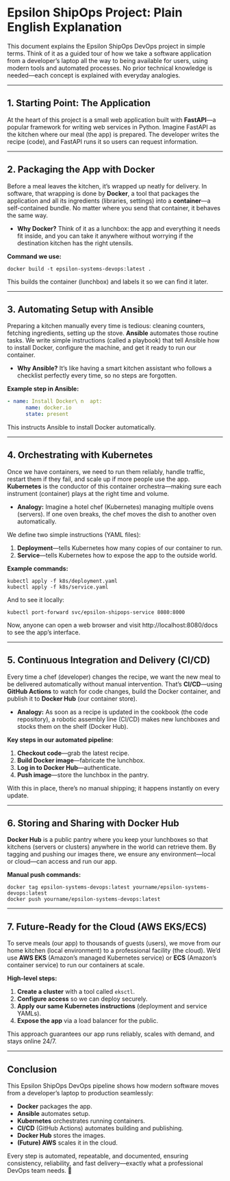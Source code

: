 # Epsilon ShipOps Project: Plain English Explanation

This document explains the Epsilon ShipOps DevOps project in simple terms. Think of it as a guided tour of how we take a software application from a developer’s laptop all the way to being available for users, using modern tools and automated processes. No prior technical knowledge is needed—each concept is explained with everyday analogies.

---

## 1. Starting Point: The Application

At the heart of this project is a small web application built with **FastAPI**—a popular framework for writing web services in Python. Imagine FastAPI as the kitchen where our meal (the app) is prepared. The developer writes the recipe (code), and FastAPI runs it so users can request information.

---

## 2. Packaging the App with Docker

Before a meal leaves the kitchen, it’s wrapped up neatly for delivery. In software, that wrapping is done by **Docker**, a tool that packages the application and all its ingredients (libraries, settings) into a **container**—a self-contained bundle. No matter where you send that container, it behaves the same way.

- **Why Docker?** Think of it as a lunchbox: the app and everything it needs fit inside, and you can take it anywhere without worrying if the destination kitchen has the right utensils.

**Command we use:**
```
docker build -t epsilon-systems-devops:latest .
```
This builds the container (lunchbox) and labels it so we can find it later.

---

## 3. Automating Setup with Ansible

Preparing a kitchen manually every time is tedious: cleaning counters, fetching ingredients, setting up the stove. **Ansible** automates those routine tasks. We write simple instructions (called a playbook) that tell Ansible how to install Docker, configure the machine, and get it ready to run our container.

- **Why Ansible?** It’s like having a smart kitchen assistant who follows a checklist perfectly every time, so no steps are forgotten.

**Example step in Ansible:**
```yaml
- name: Install Docker\ n  apt:
      name: docker.io
      state: present
```
This instructs Ansible to install Docker automatically.

---

## 4. Orchestrating with Kubernetes

Once we have containers, we need to run them reliably, handle traffic, restart them if they fail, and scale up if more people use the app. **Kubernetes** is the conductor of this container orchestra—making sure each instrument (container) plays at the right time and volume.

- **Analogy:** Imagine a hotel chef (Kubernetes) managing multiple ovens (servers). If one oven breaks, the chef moves the dish to another oven automatically.

We define two simple instructions (YAML files):
1. **Deployment**—tells Kubernetes how many copies of our container to run.
2. **Service**—tells Kubernetes how to expose the app to the outside world.

**Example commands:**
```
kubectl apply -f k8s/deployment.yaml
kubectl apply -f k8s/service.yaml
```
And to see it locally:
```
kubectl port-forward svc/epsilon-shipops-service 8080:8000
```
Now, anyone can open a web browser and visit http://localhost:8080/docs to see the app’s interface.

---

## 5. Continuous Integration and Delivery (CI/CD)

Every time a chef (developer) changes the recipe, we want the new meal to be delivered automatically without manual intervention. That’s **CI/CD**—using **GitHub Actions** to watch for code changes, build the Docker container, and publish it to **Docker Hub** (our container store).

- **Analogy:** As soon as a recipe is updated in the cookbook (the code repository), a robotic assembly line (CI/CD) makes new lunchboxes and stocks them on the shelf (Docker Hub).

**Key steps in our automated pipeline**:
1. **Checkout code**—grab the latest recipe.
2. **Build Docker image**—fabricate the lunchbox.
3. **Log in to Docker Hub**—authenticate.
4. **Push image**—store the lunchbox in the pantry.

With this in place, there’s no manual shipping; it happens instantly on every update.

---

## 6. Storing and Sharing with Docker Hub

**Docker Hub** is a public pantry where you keep your lunchboxes so that kitchens (servers or clusters) anywhere in the world can retrieve them. By tagging and pushing our images there, we ensure any environment—local or cloud—can access and run our app.

**Manual push commands:**
```
docker tag epsilon-systems-devops:latest yourname/epsilon-systems-devops:latest
docker push yourname/epsilon-systems-devops:latest
```

---

## 7. Future-Ready for the Cloud (AWS EKS/ECS)

To serve meals (our app) to thousands of guests (users), we move from our home kitchen (local environment) to a professional facility (the cloud). We’d use **AWS EKS** (Amazon’s managed Kubernetes service) or **ECS** (Amazon’s container service) to run our containers at scale.

**High-level steps:**
1. **Create a cluster** with a tool called `eksctl`.
2. **Configure access** so we can deploy securely.
3. **Apply our same Kubernetes instructions** (deployment and service YAMLs).
4. **Expose the app** via a load balancer for the public.

This approach guarantees our app runs reliably, scales with demand, and stays online 24/7.

---

## Conclusion

This Epsilon ShipOps DevOps pipeline shows how modern software moves from a developer’s laptop to production seamlessly:

- **Docker** packages the app.
- **Ansible** automates setup.
- **Kubernetes** orchestrates running containers.
- **CI/CD** (GitHub Actions) automates building and publishing.
- **Docker Hub** stores the images.
- **(Future) AWS** scales it in the cloud.

Every step is automated, repeatable, and documented, ensuring consistency, reliability, and fast delivery—exactly what a professional DevOps team needs. 🚀
